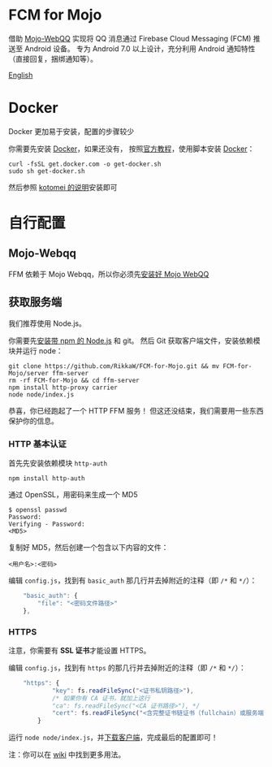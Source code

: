 # FCM for Mojo
借助 [Mojo-WebQQ](https://github.com/sjdy521/Mojo-Webqq) 实现将 QQ 消息通过 Firebase Cloud Messaging (FCM) 推送至 Android 设备。
专为 Android 7.0 以上设计，充分利用 Android 通知特性（直接回复，捆绑通知等）。

[English](/README.md)

# Docker
Docker 更加易于安装，配置的步骤较少

你需要先安装 [Docker](https://www.docker.com/)，如果还没有，
按照[官方教程](https://www.docker.com/community-edition)，使用脚本安装 [Docker](https://www.docker.com)：

```Shell
curl -fsSL get.docker.com -o get-docker.sh
sudo sh get-docker.sh
```

然后参照 [kotomei 的说明](https://github.com/kotomei/fcm-for-mojo/blob/master/README.md)安装即可

# 自行配置
## Mojo-Webqq
FFM 依赖于 Mojo Webqq，所以你必须先[安装好 Mojo WebQQ](https://github.com/sjdy521/Mojo-Webqq)

## 获取服务端
我们推荐使用 Node.js。

你需要先[安装带 npm 的 Node.js](https://nodejs.org/en/download/package-manager) 和 git。
然后 Git 获取客户端文件，安装依赖模块并运行 node：

```Shell
git clone https://github.com/RikkaW/FCM-for-Mojo.git && mv FCM-for-Mojo/server ffm-server
rm -rf FCM-for-Mojo && cd ffm-server
npm install http-proxy carrier
node node/index.js
```

恭喜，你已经跑起了一个 HTTP FFM 服务！
但这还没结束，我们需要用一些东西保护你的信息。

### HTTP 基本认证
首先先安装依赖模块 ```http-auth```

```Shell
npm install http-auth
```

通过 OpenSSL，用密码来生成一个 MD5

```Shell
$ openssl passwd
Password:
Verifying - Password:
<MD5>
```

复制好 MD5，然后创建一个包含以下内容的文件：

```
<用户名>:<密码>
```

编辑 ```config.js```，找到有 ```basic_auth``` 那几行并去掉附近的注释（即 ```/*``` 和 ```*/```）：
```js
	"basic_auth": {
		"file": "<密码文件路径>"
	},
```

### HTTPS
注意，你需要有 **SSL 证书**才能设置 HTTPS。

编辑 ```config.js```，找到有 ```https``` 的那几行并去掉附近的注释（即 ```/*``` 和 ```*/```）：
```js
	"https": {
			"key": fs.readFileSync("<证书私钥路径>"),
			/* 如果你有 CA 证书，就加上这行
			"ca": fs.readFileSync("<CA 证书路径>"), */
			"cert": fs.readFileSync("<含完整证书链证书（fullchain）或服务端证书（server cert）的路径>")
		}
```

运行 ```node node/index.js```，并[下载客户端](https://github.com/RikkaW/FCM-for-Mojo/releases)，完成最后的配置即可！

注：你可以在 [wiki](https://github.com/RikkaW/FCM-for-Mojo/wiki/配置文件的用法) 中找到更多用法。

